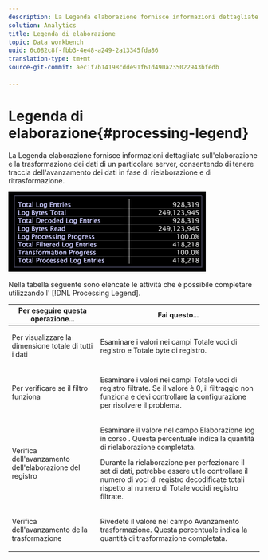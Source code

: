 ```yaml
---
description: La Legenda elaborazione fornisce informazioni dettagliate sull'elaborazione e la trasformazione dei dati di un particolare server, consentendo di tenere traccia dell'avanzamento dei dati in fase di rielaborazione e di ritrasformazione.
solution: Analytics
title: Legenda di elaborazione
topic: Data workbench
uuid: 6c082c8f-fbb3-4e48-a249-2a13345fda86
translation-type: tm+mt
source-git-commit: aec1f7b14198cdde91f61d490a235022943bfedb

---
```



# Legenda di elaborazione{#processing-legend}

La Legenda elaborazione fornisce informazioni dettagliate sull&#39;elaborazione e la trasformazione dei dati di un particolare server, consentendo di tenere traccia dell&#39;avanzamento dei dati in fase di rielaborazione e di ritrasformazione.

![](assets/vis_ProcessingLegend.png)

Nella tabella seguente sono elencate le attività che è possibile completare utilizzando l&#39; [!DNL Processing Legend].

<table id="table_6149250C44B14C44A3CB1CEF68B280C6"> 
 <thead> 
  <tr> 
   <th colname="col1" class="entry"> Per eseguire questa operazione... </th> 
   <th colname="col2" class="entry"> Fai questo... </th> 
  </tr> 
 </thead>
 <tbody> 
  <tr> 
   <td colname="col1"> <p>Per visualizzare la dimensione totale di tutti i dati </p> </td> 
   <td colname="col2"> <p>Esaminare i valori nei campi <span class="wintitle"> Totale voci</span> di registro e <span class="wintitle"> Totale</span> byte di registro. </p> </td> 
  </tr> 
  <tr> 
   <td colname="col1"> <p>Per verificare se il filtro funziona </p> </td> 
   <td colname="col2"> <p>Esaminare i valori nei campi <span class="wintitle"> Totale voci</span> di registro filtrate. Se il valore è 0, il filtraggio non funziona e devi controllare la configurazione per risolvere il problema. </p> </td> 
  </tr> 
  <tr> 
   <td colname="col1"> <p>Verifica dell'avanzamento dell'elaborazione del registro </p> </td> 
   <td colname="col2"> <p>Esaminare il valore nel campo <span class="wintitle"> Elaborazione log in corso</span> . Questa percentuale indica la quantità di rielaborazione completata. </p> <p>Durante la rielaborazione per perfezionare il set di dati, potrebbe essere utile controllare il numero di voci <span class="wintitle"> di registro</span> decodificate totali rispetto al numero di <span class="wintitle"> Totale voci</span>di registro filtrate. </p> </td> 
  </tr> 
  <tr> 
   <td colname="col1"> <p>Verifica dell'avanzamento della trasformazione </p> </td> 
   <td colname="col2"> <p>Rivedete il valore nel campo <span class="wintitle"> Avanzamento</span> trasformazione. Questa percentuale indica la quantità di trasformazione completata. </p> </td> 
  </tr> 
 </tbody> 
</table>

